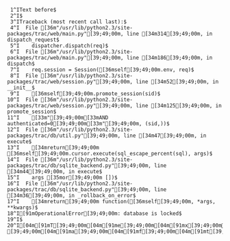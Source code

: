      1^IText before$
     2^I$
     3^ITraceback (most recent call last):$
     4^I  File [36m"/usr/lib/python2.3/site-packages/trac/web/main.py"[39;49;00m, line [34m314[39;49;00m, in dispatch_request$
     5^I    dispatcher.dispatch(req)$
     6^I  File [36m"/usr/lib/python2.3/site-packages/trac/web/main.py"[39;49;00m, line [34m186[39;49;00m, in dispatch$
     7^I    req.session = Session([36mself[39;49;00m.env, req)$
     8^I  File [36m"/usr/lib/python2.3/site-packages/trac/web/session.py"[39;49;00m, line [34m52[39;49;00m, in __init__$
     9^I    [36mself[39;49;00m.promote_session(sid)$
    10^I  File [36m"/usr/lib/python2.3/site-packages/trac/web/session.py"[39;49;00m, line [34m125[39;49;00m, in promote_session$
    11^I    [33m"[39;49;00m[33mAND authenticated=0[39;49;00m[33m"[39;49;00m, (sid,))$
    12^I  File [36m"/usr/lib/python2.3/site-packages/trac/db/util.py"[39;49;00m, line [34m47[39;49;00m, in execute$
    13^I    [34mreturn[39;49;00m [36mself[39;49;00m.cursor.execute(sql_escape_percent(sql), args)$
    14^I  File [36m"/usr/lib/python2.3/site-packages/trac/db/sqlite_backend.py"[39;49;00m, line [34m44[39;49;00m, in execute$
    15^I    args [35mor[39;49;00m [])$
    16^I  File [36m"/usr/lib/python2.3/site-packages/trac/db/sqlite_backend.py"[39;49;00m, line [34m36[39;49;00m, in _rollback_on_error$
    17^I    [34mreturn[39;49;00m function([36mself[39;49;00m, *args, **kwargs)$
    18^I[91mOperationalError[39;49;00m: database is locked$
    19^I$
    20^I[04m[91mT[39;49;00m[04m[91me[39;49;00m[04m[91mx[39;49;00m[04m[91mt[39;49;00m[04m[91m [39;49;00m[04m[91ma[39;49;00m[04m[91mf[39;49;00m[04m[91mt[39;49;00m[04m[91me[39;49;00m[04m[91mr[39;49;00m$
